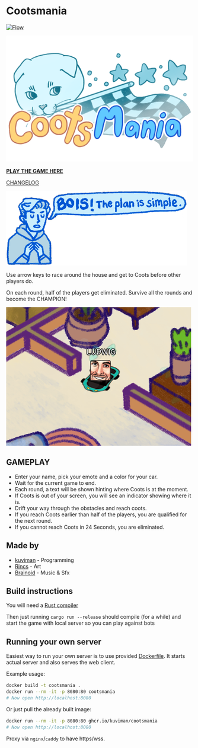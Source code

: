 # Cootsmania

[![Flow](https://github.com/kuviman/cootsmania/actions/workflows/flow.yml/badge.svg)](https://github.com/kuviman/cootsmania/actions/workflows/flow.yml)

![title](assets/ui/title.png)

[**PLAY THE GAME HERE**](https://kuviman.itch.io/cootsmania)

[CHANGELOG](CHANGELOG.md)

![plan](assets/ui/simple.png)

Use arrow keys to race around the house and get to Coots before other players do.

On each round, half of the players get eliminated.
Survive all the rounds and become the CHAMPION!

![screen](assets/ui/screenshot.png)

## GAMEPLAY

- Enter your name, pick your emote and a color for your car.  
- Wait for the current game to end.
- Each round, a text will be shown hinting where Coots is at the moment.
- If Coots is out of your screen, you will see an indicator showing where it is.
- Drift your way through the obstacles and reach coots.
- If you reach Coots earlier than half of the players, you are qualified for the next round.
- If you cannot reach Coots in 24 Seconds, you are eliminated.

## Made by

- [kuviman](https://github.com/kuviman) - Programming
- [Rincs](https://rincsart.com) - Art
- [Brainoid](https://twitter.com/brainoidgames) - Music & Sfx

## Build instructions

You will need a [Rust compiler](https://rustup.rs)

Then just running `cargo run --release` should compile (for a while) and start the game with local server so you can play against bots

## Running your own server

Easiest way to run your own server is to use provided [Dockerfile](Dockerfile).
It starts actual server and also serves the web client.

Example usage:

```sh
docker build -t cootsmania .
docker run --rm -it -p 8080:80 cootsmania
# Now open http://localhost:8080
```

Or just pull the already built image:

```sh
docker run --rm -it -p 8080:80 ghcr.io/kuviman/cootsmania
# Now open http://localhost:8080
```

Proxy via `nginx`/`caddy` to have https/wss.
